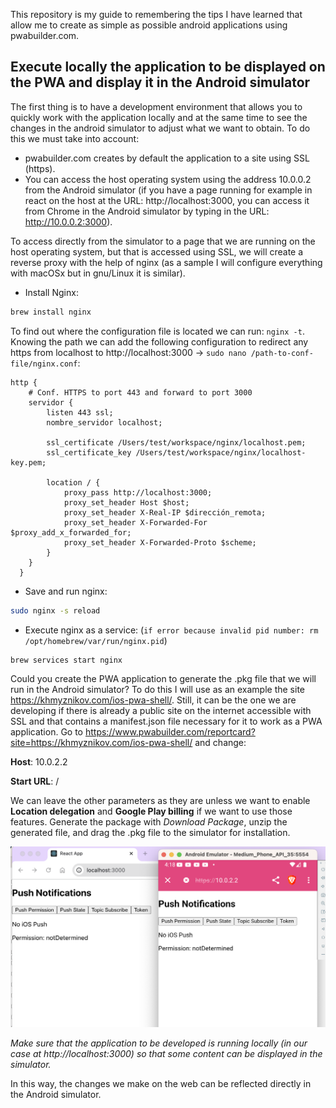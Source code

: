 This repository is my guide to remembering the tips I have learned that allow me to create as simple as possible android applications using pwabuilder.com. 

## Execute locally the application to be displayed on the PWA and display it in the Android simulator

The first thing is to have a development environment that allows you to quickly work with the application locally and at the same time to see the changes in the android simulator to adjust what we want to obtain. To do this we must take into account:

- pwabuilder.com creates by default the application to a site using SSL (https). 
- You can access the host operating system using the address 10.0.0.2 from the Android simulator (if you have a page running for example in react on the host at the URL: http://localhost:3000, you can access it from Chrome in the Android simulator by typing in the URL: http://10.0.0.2:3000). 

To access directly from the simulator to a page that we are running on the host operating system, but that is accessed using SSL, we will create a reverse proxy with the help of nginx (as a sample I will configure everything with macOSx but in gnu/Linux it is similar). 

- Install Nginx:

```sh
brew install nginx
```

To find out where the configuration file is located we can run: `nginx -t`. Knowing the path we can add the following configuration to redirect any https from localhost to http://localhost:3000 -> `sudo nano /path-to-conf-file/nginx.conf`:

```
http {
    # Conf. HTTPS to port 443 and forward to port 3000
    servidor {
        listen 443 ssl;
        nombre_servidor localhost;

        ssl_certificate /Users/test/workspace/nginx/localhost.pem;
        ssl_certificate_key /Users/test/workspace/nginx/localhost-key.pem;

        location / {
            proxy_pass http://localhost:3000;
            proxy_set_header Host $host;
            proxy_set_header X-Real-IP $dirección_remota;
            proxy_set_header X-Forwarded-For $proxy_add_x_forwarded_for;
            proxy_set_header X-Forwarded-Proto $scheme;
        }
    }
  }
```

- Save and run nginx:

```sh
sudo nginx -s reload
```

- Execute nginx as a service: (`if error because invalid pid number: rm /opt/homebrew/var/run/nginx.pid`)

```sh
brew services start nginx
```

Could you create the PWA application to generate the .pkg file that we will run in the Android simulator? To do this I will use as an example the site https://khmyznikov.com/ios-pwa-shell/. Still, it can be the one we are developing if there is already a public site on the internet accessible with SSL and that contains a manifest.json file necessary for it to work as a PWA application. Go to https://www.pwabuilder.com/reportcard?site=https://khmyznikov.com/ios-pwa-shell/ and change:

**Host**: 10.0.2.2

**Start URL**: /

We can leave the other parameters as they are unless we want to enable **Location delegation** and **Google Play billing** if we want to use those features. Generate the package with *Download Package*, unzip the generated file, and drag the .pkg file to the simulator for installation. 

![](./docs/web-android-notification.png)

*Make sure that the application to be developed is running locally (in our case at http://localhost:3000) so that some content can be displayed in the simulator.*

In this way, the changes we make on the web can be reflected directly in the Android simulator. 
